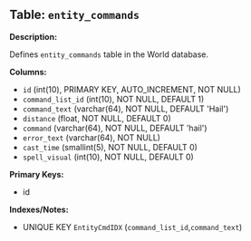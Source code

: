 ## Table: `entity_commands`

**Description:**

Defines `entity_commands` table in the World database.

**Columns:**
- `id` (int(10), PRIMARY KEY, AUTO_INCREMENT, NOT NULL)
- `command_list_id` (int(10), NOT NULL, DEFAULT 1)
- `command_text` (varchar(64), NOT NULL, DEFAULT 'Hail')
- `distance` (float, NOT NULL, DEFAULT 0)
- `command` (varchar(64), NOT NULL, DEFAULT 'hail')
- `error_text` (varchar(64), NOT NULL)
- `cast_time` (smallint(5), NOT NULL, DEFAULT 0)
- `spell_visual` (int(10), NOT NULL, DEFAULT 0)

**Primary Keys:**
- id

**Indexes/Notes:**
- UNIQUE KEY `EntityCmdIDX` (`command_list_id`,`command_text`)